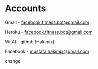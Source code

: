 # Accounts

Gmail - facebook.fitness.bot@gmail.com

Heroku - facebook.fitness.bot@gmail.com

WitAI - github (Hakimix)

Facebook - mustafa.hakimix@gmail.com

change